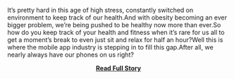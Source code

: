 <p>It’s pretty hard in this age of high stress, constantly switched on environment to keep track of our health.And with obesity becoming an ever bigger problem, we’re being pushed to be healthy now more than ever.So how do you keep track of your health and fitness when it’s rare for us all to get a moment’s break to even just sit and relax for half an hour?Well this is where the mobile app industry is stepping in to fill this gap.After all, we nearly always have our phones on us right?</p>
<center><p><a href="http://www.kumulos.com/2013/02/21/medical-apps-kumulos-backend-as-a-service-2/" style='padding:25px; font-sze:18px; font-weight: bold;'>Read Full Story</a></p></center>
